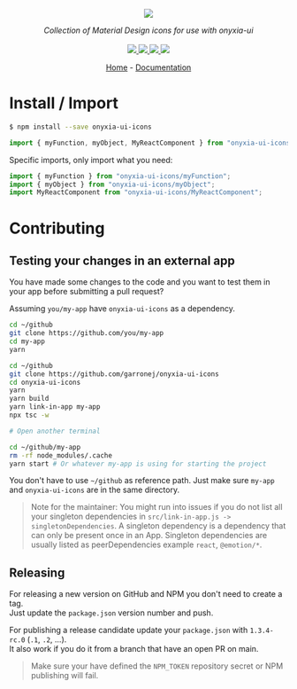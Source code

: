 <p align="center">
    <img src="https://user-images.githubusercontent.com/6702424/80216211-00ef5280-863e-11ea-81de-59f3a3d4b8e4.png">  
</p>
<p align="center">
    <i>Collection of Material Design icons for use with onyxia-ui</i>
    <br>
    <br>
    <a href="https://github.com/garronej/onyxia-ui-icons/actions">
      <img src="https://github.com/garronej/onyxia-ui-icons/actions/workflows/ci.yaml/badge.svg?branch=main">
    </a>
    <a href="https://bundlephobia.com/package/onyxia-ui-icons">
      <img src="https://img.shields.io/bundlephobia/minzip/onyxia-ui-icons">
    </a>
    <a href="https://www.npmjs.com/package/onyxia-ui-icons">
      <img src="https://img.shields.io/npm/dw/onyxia-ui-icons">
    </a>
    <a href="https://github.com/garronej/onyxia-ui-icons/blob/main/LICENSE">
      <img src="https://img.shields.io/npm/l/onyxia-ui-icons">
    </a>
</p>
<p align="center">
  <a href="https://github.com/garronej/onyxia-ui-icons">Home</a>
  -
  <a href="https://github.com/garronej/onyxia-ui-icons">Documentation</a>
</p>

# Install / Import

```bash
$ npm install --save onyxia-ui-icons
```

```typescript
import { myFunction, myObject, MyReactComponent } from "onyxia-ui-icons";
```

Specific imports, only import what you need:

```typescript
import { myFunction } from "onyxia-ui-icons/myFunction";
import { myObject } from "onyxia-ui-icons/myObject";
import MyReactComponent from "onyxia-ui-icons/MyReactComponent";
```

# Contributing

## Testing your changes in an external app

You have made some changes to the code and you want to test them
in your app before submitting a pull request?

Assuming `you/my-app` have `onyxia-ui-icons` as a dependency.

```bash
cd ~/github
git clone https://github.com/you/my-app
cd my-app
yarn

cd ~/github
git clone https://github.com/garronej/onyxia-ui-icons
cd onyxia-ui-icons
yarn
yarn build
yarn link-in-app my-app
npx tsc -w

# Open another terminal

cd ~/github/my-app
rm -rf node_modules/.cache
yarn start # Or whatever my-app is using for starting the project
```

You don't have to use `~/github` as reference path. Just make sure `my-app` and `onyxia-ui-icons`
are in the same directory.

> Note for the maintainer: You might run into issues if you do not list all your singleton dependencies in
> `src/link-in-app.js -> singletonDependencies`. A singleton dependency is a dependency that can
> only be present once in an App. Singleton dependencies are usually listed as peerDependencies example `react`, `@emotion/*`.

## Releasing

For releasing a new version on GitHub and NPM you don't need to create a tag.  
Just update the `package.json` version number and push.

For publishing a release candidate update your `package.json` with `1.3.4-rc.0` (`.1`, `.2`, ...).  
It also work if you do it from a branch that have an open PR on main.

> Make sure your have defined the `NPM_TOKEN` repository secret or NPM publishing will fail.
